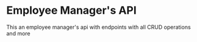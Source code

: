 # Employee Manager's API

This an employee manager's api with endpoints with all CRUD operations and more